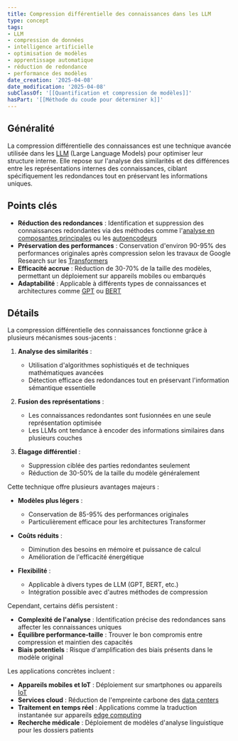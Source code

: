 ```yaml
---
title: Compression différentielle des connaissances dans les LLM
type: concept
tags:
- LLM
- compression de données
- intelligence artificielle
- optimisation de modèles
- apprentissage automatique
- réduction de redondance
- performance des modèles
date_creation: '2025-04-08'
date_modification: '2025-04-08'
subClassOf: '[[Quantification et compression de modèles]]'
hasPart: '[[Méthode du coude pour déterminer k]]'
---
```

## Généralité

La compression différentielle des connaissances est une technique avancée utilisée dans les [LLM](https://fr.wikipedia.org/wiki/Mod%C3%A8le_de_langage) (Large Language Models) pour optimiser leur structure interne. Elle repose sur l'analyse des similarités et des différences entre les représentations internes des connaissances, ciblant spécifiquement les redondances tout en préservant les informations uniques.

## Points clés

- **Réduction des redondances** : Identification et suppression des connaissances redondantes via des méthodes comme l'[analyse en composantes principales](https://fr.wikipedia.org/wiki/Analyse_en_composantes_principales) ou les [autoencodeurs](https://fr.wikipedia.org/wiki/Autoencodeur)
- **Préservation des performances** : Conservation d'environ 90-95% des performances originales après compression selon les travaux de Google Research sur les [Transformers](https://fr.wikipedia.org/wiki/Transformer_(machine_learning_model))
- **Efficacité accrue** : Réduction de 30-70% de la taille des modèles, permettant un déploiement sur appareils mobiles ou embarqués
- **Adaptabilité** : Applicable à différents types de connaissances et architectures comme [GPT](https://fr.wikipedia.org/wiki/GPT-3) ou [BERT](https://fr.wikipedia.org/wiki/BERT_(langage_model))

## Détails

La compression différentielle des connaissances fonctionne grâce à plusieurs mécanismes sous-jacents :

1. **Analyse des similarités** : 
   - Utilisation d'algorithmes sophistiqués et de techniques mathématiques avancées
   - Détection efficace des redondances tout en préservant l'information sémantique essentielle

2. **Fusion des représentations** :
   - Les connaissances redondantes sont fusionnées en une seule représentation optimisée
   - Les LLMs ont tendance à encoder des informations similaires dans plusieurs couches

3. **Élagage différentiel** :
   - Suppression ciblée des parties redondantes seulement
   - Réduction de 30-50% de la taille du modèle généralement

Cette technique offre plusieurs avantages majeurs :

- **Modèles plus légers** : 
  - Conservation de 85-95% des performances originales
  - Particulièrement efficace pour les architectures Transformer

- **Coûts réduits** :
  - Diminution des besoins en mémoire et puissance de calcul
  - Amélioration de l'efficacité énergétique

- **Flexibilité** :
  - Applicable à divers types de LLM (GPT, BERT, etc.)
  - Intégration possible avec d'autres méthodes de compression

Cependant, certains défis persistent :

- **Complexité de l'analyse** : Identification précise des redondances sans affecter les connaissances uniques
- **Équilibre performance-taille** : Trouver le bon compromis entre compression et maintien des capacités
- **Biais potentiels** : Risque d'amplification des biais présents dans le modèle original

Les applications concrètes incluent :

- **Appareils mobiles et IoT** : Déploiement sur smartphones ou appareils [IoT](https://fr.wikipedia.org/wiki/Internet_des_objets)
- **Services cloud** : Réduction de l'empreinte carbone des [data centers](https://fr.wikipedia.org/wiki/Centre_de_donn%C3%A9es)
- **Traitement en temps réel** : Applications comme la traduction instantanée sur appareils [edge computing](https://fr.wikipedia.org/wiki/Edge_computing)
- **Recherche médicale** : Déploiement de modèles d'analyse linguistique pour les dossiers patients